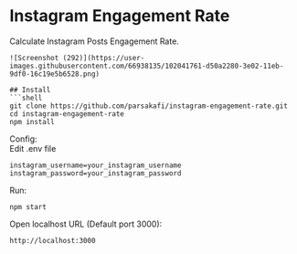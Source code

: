 # Instagram Engagement Rate   
Calculate Instagram Posts Engagement Rate. 
```
![Screenshot (292)](https://user-images.githubusercontent.com/66938135/102041761-d50a2280-3e02-11eb-9df0-16c19e5b6528.png)

## Install
```shell
git clone https://github.com/parsakafi/instagram-engagement-rate.git
cd instagram-engagement-rate
npm install
```
Config:   
Edit .env file
```shell
instagram_username=your_instagram_username
instagram_password=your_instagram_password
```
Run:
```shell
npm start
```
Open localhost URL (Default port 3000):
```shell
http://localhost:3000
```
